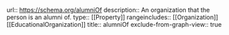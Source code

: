 url:: https://schema.org/alumniOf
description:: An organization that the person is an alumni of.
type:: [[Property]]
rangeincludes:: [[Organization]] [[EducationalOrganization]]
title:: alumniOf
exclude-from-graph-view:: true
